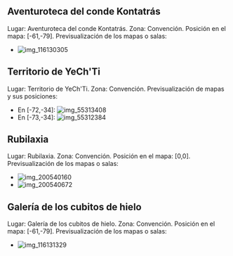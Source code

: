 ## Aventuroteca del conde Kontatrás
Lugar: Aventuroteca del conde Kontatrás.
Zona: Convención.
Posición en el mapa: [-61,-79].
Previsualización de los mapas o salas:
- ![img_116130305](https://media.discordapp.net/attachments/1115311447145193482/1115320744562409512/116130305.jpg)

## Territorio de YeCh'Ti
Lugar: Territorio de YeCh'Ti.
Zona: Convención.
Previsualización de mapas y sus posiciones:
- En [-72,-34]: ![img_55313408](https://media.discordapp.net/attachments/1115311447145193482/1115361329507737742/55313408.jpg)
- En [-73,-34]: ![img_55312384](https://media.discordapp.net/attachments/1115311447145193482/1115361326529794108/55312384.jpg)

## Rubilaxia
Lugar: Rubilaxia.
Zona: Convención.
Posición en el mapa: [0,0].
Previsualización de los mapas o salas:
- ![img_200540160](https://media.discordapp.net/attachments/1115311447145193482/1115346278075867288/200540160.jpg)
- ![img_200540672](https://media.discordapp.net/attachments/1115311447145193482/1115346300003688498/200540672.jpg)

## Galería de los cubitos de hielo
Lugar: Galería de los cubitos de hielo.
Zona: Convención.
Posición en el mapa: [-61,-79].
Previsualización de los mapas o salas:
- ![img_116131329](https://media.discordapp.net/attachments/1115311447145193482/1115320747481632819/116131329.jpg)